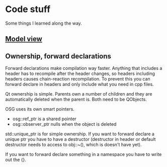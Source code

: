 
# Code stuff

Some things I learned along the way.

## [Model view](./modelview.md)

## Ownership, forward declarations

Forward declarations make compilation way faster.
Anything that includes a header has to recompile after the header changes, so headers including headers causes chain-reaction recompilation. To prevent this you can forward declare in headers and only include what you need in cpp files.

Qt ownership is simple. Parents own a number of children and they are automatically deleted when the parent is. Both need to be QObjects.

OSG uses its own smart pointers. 
- osg::ref_ptr is a shared pointer
- osg::observer_ptr nulls when the object is deleted

std::unique_ptr is for simple ownership.
If you want to forward declare a unique ptr you have to have a destructor (destructor in header or default destructor needs to access to obj::~(), which is doesn't have yet).

If you want to forward declare something in a namespace you have to write out the {}.

